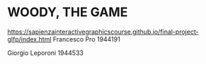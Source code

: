 # WOODY, THE GAME
https://sapienzainteractivegraphicscourse.github.io/final-project-glfp/index.html
Francesco Pro 1944191

Giorgio Leporoni 1944533
